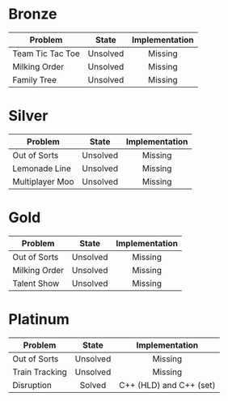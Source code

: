 # Bronze
| Problem        | State           | Implementation  |
| ------------- |:---------------:| :--------------:|
| Team Tic Tac Toe | Unsolved          | Missing            |
| Milking Order | Unsolved          | Missing            |
| Family Tree | Unsolved          | Missing            |
# Silver
| Problem        | State           | Implementation  |
| ------------- |:---------------:| :--------------:|
| Out of Sorts | Unsolved          | Missing            |
| Lemonade Line | Unsolved          | Missing            |
| Multiplayer Moo | Unsolved          | Missing            |
# Gold
| Problem        | State           | Implementation  |
| ------------- |:---------------:| :--------------:|
| Out of Sorts | Unsolved          | Missing            |
| Milking Order | Unsolved          | Missing            |
| Talent Show | Unsolved          | Missing            |
# Platinum
| Problem        | State           | Implementation  |
| ------------- |:---------------:| :--------------:|
| Out of Sorts | Unsolved          | Missing            |
| Train Tracking | Unsolved          | Missing            |
| Disruption | Solved          | C++ (HLD) and C++ (set)           |
